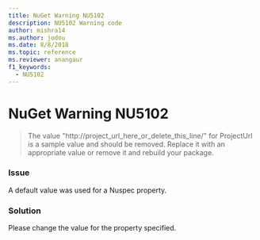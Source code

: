 ```yaml
---
title: NuGet Warning NU5102
description: NU5102 Warning code
author: mishra14
ms.author: jodou
ms.date: 8/8/2018
ms.topic: reference
ms.reviewer: anangaur
f1_keywords: 
  - NU5102
---
```


# NuGet Warning NU5102
> The value "http://project_url_here_or_delete_this_line/" for ProjectUrl is a sample value and should be removed. Replace it with an appropriate value or remove it and rebuild your package.

### Issue

A default value was used for a Nuspec property.


### Solution

Please change the value for the property specified.

